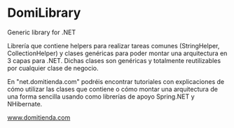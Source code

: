 DomiLibrary
===========

Generic library for .NET

Librería que contiene helpers para realizar tareas comunes (StringHelper, CollectionHelper) y clases genéricas 
para poder montar una arquitectura en 3 capas para .NET. Dichas clases son genéricas y totalmente reutilizables 
por cualquier clase de negocio.

En "net.domitienda.com" podréis encontrar tutoriales con explicaciones de cómo utilizar las clases que contiene 
o cómo montar una arquitectura de una forma sencilla usando como librerías de apoyo Spring.NET y NHibernate.

www.domitienda.com
